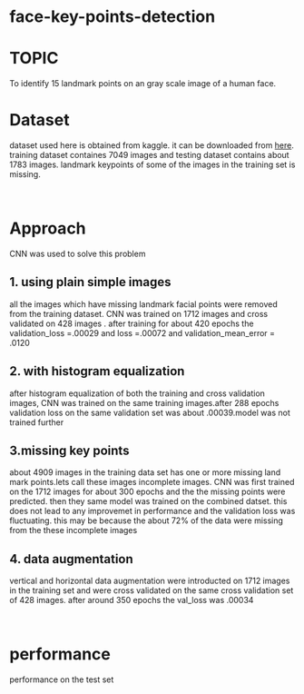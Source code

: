 # face-key-points-detection
# TOPIC<br/> 
To identify 15 landmark points on an gray scale image of a human face.

# Dataset<br/>
dataset used here is obtained from kaggle. it can be downloaded from <a href ="https://www.kaggle.com/c/facial-keypoints-detection/">here</a>. training dataset containes 7049 images and testing dataset contains about 1783 images. landmark keypoints of some of the images in the training set is missing.

<br/>

# Approach<br/>
CNN was used to solve this problem
## 1. using plain simple images
all the images which have missing landmark facial points were removed from the training dataset. CNN was trained on 1712 images and cross validated on 428 images . after training for about 420 epochs the validation_loss =.00029 and loss =.00072 and validation_mean_error = .0120

## 2. with histogram equalization 
after histogram equalization of both the training and cross validation images, CNN was trained on the same training images.after 288 epochs validation loss on the same validation set was about .00039.model was not trained further



## 3.missing key points 
about 4909 images in the training data set has one or more missing land mark points.lets call these images incomplete images. CNN was first trained on the 1712 images for about 300 epochs and the the missing points were predicted. then they same model was trained on the combined datset. this does not lead to any improvemet in performance and the validation loss was fluctuating. this may be because the about 72% of the data were missing from the these incomplete images

## 4. data augmentation 
vertical and horizontal data augmentation were introducted on 1712 images in the training set and were cross validated on the same cross validation set of 428 images. after around 350 epochs the val_loss was .00034

<br/>

# performance<br/>
performance on the test set<br/>



